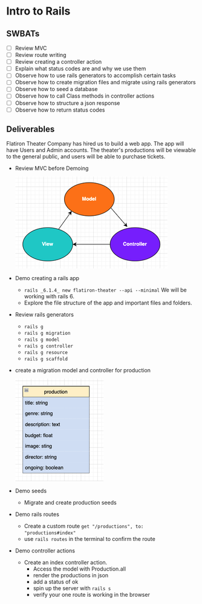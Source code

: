 # Intro to Rails
## SWBATs
- [ ] Review MVC
- [ ] Review route writing
- [ ] Review creating a controller action
- [ ] Explain what status codes are and why we use them
- [ ] Observe how to use rails generators to accomplish certain tasks
- [ ] Observe how to create migration files and migrate using rails generators
- [ ] Observe how to seed a database
- [ ] Observe how to call Class methods in controller actions
- [ ] Observe how to structure a json response
- [ ] Observe how to return status codes

## Deliverables

Flatiron Theater Company has hired us to build a web app. The app will have Users and Admin accounts. The theater's productions will be viewable to the general public, and users will be able to purchase tickets. 

- Review MVC before Demoing   

	![production image here](./assets/MVC.png)   

- Demo creating a rails app
    - `rails _6.1.4_ new flatiron-theater --api --minimal` We will be working with rails 6.
    - Explore the file structure of the app and important files and folders.
- Review rails generators 
	- `rails g`
	- `rails g migration`
	- `rails g model`
	- `rails g controller`
	- `rails g resource`
	- `rails g scaffold`
- create a migration model and controller for production   

	![production image here](./assets/production.png)   

- Demo seeds
	- Migrate and create production seeds
-  Demo rails routes 
	- Create a custom route `get "/productions", to: "productions#index"`
	- use `rails routes` in the terminal to confirm the route
- Demo controller actions 
	- Create an index controller action.
		- Access the model with Production.all
		- render the productions in json
		- add a status of ok
		- spin up the server with `rails s`
		- verify your one route is working in the browser




